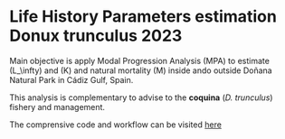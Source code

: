 # Life History Parameters estimation Donux trunculus 2023


Main objective is apply  Modal Progression Analysis (MPA) to estimate \(L_\infty\) and \(K\) and natural mortality \(M\) inside ando outside Doñana Natural Park in Cádiz Gulf, Spain.

This analysis is complementary to advise to the **coquina** (*D. trunculus*) fishery and management.

The comprensive code and workflow can be visited [here]()

